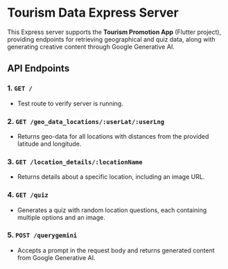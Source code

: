# Tourism Data Express Server

This Express server supports the **Tourism Promotion App** (Flutter project), providing endpoints for retrieving geographical and quiz data, along with generating creative content through Google Generative AI.

## API Endpoints

### 1. **`GET /`**

-   Test route to verify server is running.

### 2. **`GET /geo_data_locations/:userLat/:userLng`**

-   Returns geo-data for all locations with distances from the provided latitude and longitude.

### 3. **`GET /location_details/:locationName`**

-   Returns details about a specific location, including an image URL.

### 4. **`GET /quiz`**

-   Generates a quiz with random location questions, each containing multiple options and an image.

### 5. **`POST /querygemini`**

-   Accepts a prompt in the request body and returns generated content from Google Generative AI.
